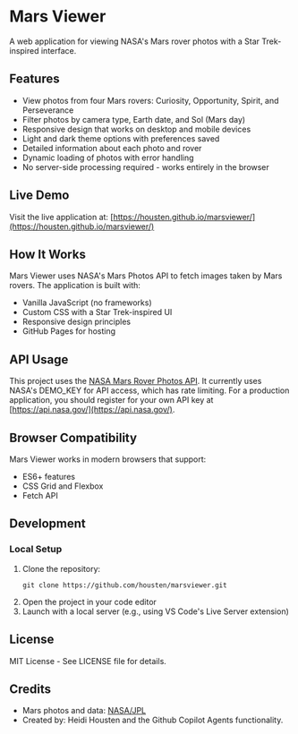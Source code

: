 # Mars Viewer

A web application for viewing NASA's Mars rover photos with a Star Trek-inspired interface.

## Features

- View photos from four Mars rovers: Curiosity, Opportunity, Spirit, and Perseverance
- Filter photos by camera type, Earth date, and Sol (Mars day)
- Responsive design that works on desktop and mobile devices
- Light and dark theme options with preferences saved
- Detailed information about each photo and rover
- Dynamic loading of photos with error handling
- No server-side processing required - works entirely in the browser

## Live Demo

Visit the live application at: [https://housten.github.io/marsviewer/](https://housten.github.io/marsviewer/)

## How It Works

Mars Viewer uses NASA's Mars Photos API to fetch images taken by Mars rovers. The application is built with:

- Vanilla JavaScript (no frameworks)
- Custom CSS with a Star Trek-inspired UI
- Responsive design principles
- GitHub Pages for hosting

## API Usage

This project uses the [NASA Mars Rover Photos API](https://api.nasa.gov/). It currently uses NASA's DEMO_KEY for API access, which has rate limiting. For a production application, you should register for your own API key at [https://api.nasa.gov/](https://api.nasa.gov/).

## Browser Compatibility

Mars Viewer works in modern browsers that support:
- ES6+ features
- CSS Grid and Flexbox
- Fetch API

## Development

### Local Setup

1. Clone the repository:
   ```
   git clone https://github.com/housten/marsviewer.git
   ```
2. Open the project in your code editor
3. Launch with a local server (e.g., using VS Code's Live Server extension)

## License

MIT License - See LICENSE file for details.

## Credits

- Mars photos and data: [NASA/JPL](https://www.jpl.nasa.gov/)
- Created by: Heidi Housten and the Github Copilot Agents functionality.
